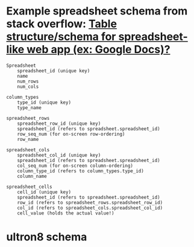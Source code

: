# Example spreadsheet schema from stack overflow: [Table structure/schema for spreadsheet-like web app (ex: Google Docs)?](https://dba.stackexchange.com/questions/13047/table-structure-schema-for-spreadsheet-like-web-app-ex-google-docs)

```
Spreadsheet
    spreadsheet_id (unique key)
    name
    num_rows
    num_cols

column_types
    type_id (unique key)
    type_name

spreadsheet_rows
    spreadsheet_row_id (unique key)
    spreadsheet_id (refers to spreadsheet.spreadsheet_id)
    row_seq_num (for on-screen row-ordering)
    row_name

spreadsheet_cols
    spreadsheet_col_id (unique key)
    spreadsheet_id (refers to spreadsheet.spreadsheet_id)
    col_seq_num (for on-screen column-ordering)
    column_type_id (refers to column_types.type_id)
    column_name

spreadsheet_cells
    cell_id (unique key)
    spreadsheet_id (refers to spreadsheet.spreadsheet_id)
    row_id (refers to spreadsheet_rows.spreadsheet_row_id)
    col_id (refers to spreadsheet_cols.spreadsheet_col_id)
    cell_value (holds the actual value!)
```

# ultron8 schema

